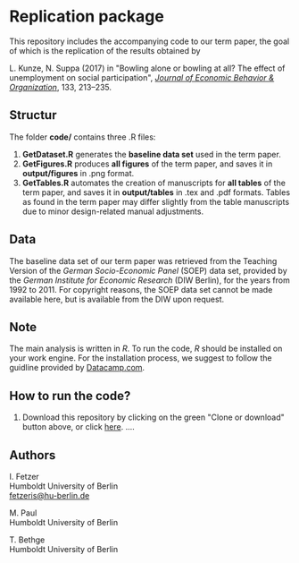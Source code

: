 # Replication package

This repository includes the accompanying code to our term paper, the goal of which is the replication of the results obtained by 

L. Kunze, N. Suppa (2017) in "Bowling alone or bowling at all? The effect of unemployment on social participation", 
*[Journal of Economic Behavior & Organization](https://doi.org/10.1016/j.jebo.2016.11.012)*, 133, 213–235. 

## Structur
The folder **code/** contains three .R files: 
1. **GetDataset.R** generates the **baseline data set** used in the term paper.
2. **GetFigures.R** produces **all figures** of the term paper, and saves it in **output/figures** in .png format.
3. **GetTables.R** automates the creation of manuscripts for **all tables** of the term paper, and saves it in **output/tables** in .tex and .pdf formats. Tables as found in the term paper may differ slightly from the table manuscripts due to minor design-related manual adjustments. 

## Data 
The baseline data set of our term paper was retrieved from the Teaching Version of the *German Socio-Economic Panel* (SOEP) data set, provided by the *German Institute for Economic Research* (DIW Berlin), for the years from 1992 to 2011. 
For copyright reasons, the SOEP data set cannot be made available here, but is available from the DIW upon request. 

## Note 
The main analysis is written in *R*. To run the code, *R* should be installed on your work engine. 
For the installation process, we suggest to follow the guidline provided by [Datacamp.com](https://www.datacamp.com/tutorial/installing-R-windows-mac-ubuntu).

## How to run the code?
1. Download this repository by clicking on the green "Clone or download" button above, or click [here](https://github.com/DaHua89/KunzeSuppa16Code.git). 
.... 


## Authors
I. Fetzer   <br>
Humboldt University of Berlin  <br>
fetzeris@hu-berlin.de

M. Paul  <br>
Humboldt University of Berlin 

T. Bethge <br>
Humboldt University of Berlin 
